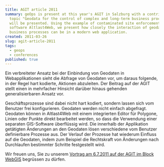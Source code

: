 ```yaml
---
title: AGIT article 2011
summary: geOps is present at this year's AGIT in Salzburg with a contribution on the topic of
  topic "Geodata for the control of complex and long-term business processes".
  will be presented. Using the example of contaminated site enforcement in Switzerland and the software
  software Altlast4Web, we present how closely the interaction of geodata and
  business processes can be in a modern web application.
created: 2011-03-26
slug: agit-article-2011
tags:
  - geops
  - conferences
published: true
---
```


Ein verbreiteter Ansatz bei der Einbindung von Geodaten in Webapplikationen sieht die Abfrage von Geodaten vor, um daraus folgende, in der Regel hart kodierte, Aktionen abzuleiten. Der Beitrag auf der AGIT stellt einen in mehrfacher Hinsicht darüber hinaus gehenden generalisierbaren Ansatz vor.

Geschäftsprozesse sind dabei nicht hart kodiert, sondern lassen sich vom Benutzer frei konfigurieren. Geodaten werden nicht einfach abgefragt. Geodaten können in Altlast4Web mit einem integrierten Editor für Polygone, Linien oder Punkte direkt bearbeitet werden, so dass die Verwendung einer separaten GIS-Software überflüssig wird. Die innerhalb der Applikation getätigten Änderungen an den Geodaten lösen verschiedene vom Benutzer definierbare Prozesse aus. Der Verlauf der Prozesse hat wiederum Einfluss auf die Geodaten, indem zum Beispiel die Rechtskraft von Änderungen nach Durchlaufen bestimmter Schritte festgestellt wird.

Wir freuen uns, Sie zu unserem [Vortrag am 6.7.2011 auf der AGIT im Block WebGIS](http://www.agit.at/php_files/programm/indextime.php?type=overview&day=6 "AGIT Programm") begrüssen zu dürfen.
